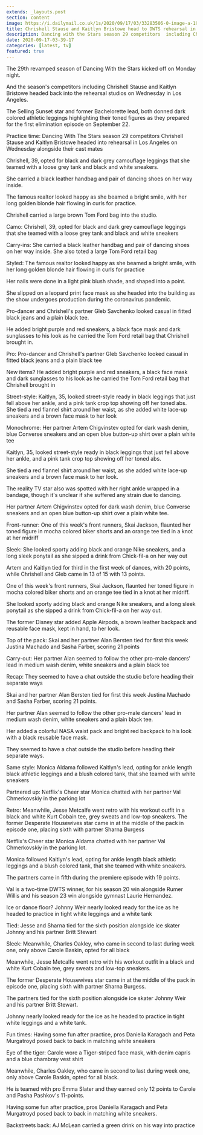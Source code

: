 ```yaml
---
extends: _layouts.post
section: content
image: https://i.dailymail.co.uk/1s/2020/09/17/03/33283506-0-image-a-19_1600310215183.jpg 
title: Chrishell Stause and Kaitlyn Bristowe head to DWTS rehearsal in dark athletic leggins 
description: Dancing with the Stars season 29 competitors  including Chrishell Stause and Kaitlyn Bristowe headed back into the rehearsal studios on Wednesday in LA. 
date: 2020-09-17-03-39-17 
categories: [latest, tv] 
featured: true 
--- 
```

The 29th revamped season of Dancing With the Stars kicked off on Monday night. 

And the season's competitors including Chrishell Stause and Kaitlyn Bristowe headed back into the rehearsal studios on Wednesday in Los Angeles. 

The Selling Sunset star and former Bachelorette lead, both donned dark colored athletic leggings highlighting their toned figures as they prepared for the first elimination episode on September 22. 

Practice time: Dancing With The Stars season 29 competitors Chrishell Stause and Kaitlyn Bristowe headed into rehearsal in Los Angeles on Wednesday alongside their cast mates

Chrishell, 39, opted for black and dark grey camouflage leggings that she teamed with a loose grey tank and black and white sneakers. 

She carried a black leather handbag and pair of dancing shoes on her way inside. 

The famous realtor looked happy as she beamed a bright smile, with her long golden blonde hair flowing in curls for practice. 

Chrishell carried a large brown Tom Ford bag into the studio.  

Camo: Chrishell, 39, opted for black and dark grey camouflage leggings that she teamed with a loose grey tank and black and white sneakers 

Carry-ins: She carried a black leather handbag and pair of dancing shoes on her way inside. She also toted a large Tom Ford retail bag

Styled: The famous realtor looked happy as she beamed a bright smile, with her long golden blonde hair flowing in curls for practice 

Her nails were done in a light pink blush shade, and shaped into a point. 

She slipped on a leopard print face mask as she headed into the building as the show undergoes production during the coronavirus pandemic. 

Pro-dancer and Chrishell's partner Gleb Savchenko looked casual in fitted black jeans and a plain black tee. 

He added bright purple and red sneakers, a black face mask and dark sunglasses to his look as he carried the Tom Ford retail bag that Chrishell brought in.  

Pro: Pro-dancer and Chrishell's partner Gleb Savchenko looked casual in fitted black jeans and a plain black tee 

New items? He added bright purple and red sneakers, a black face mask and dark sunglasses to his look as he carried the Tom Ford retail bag that Chrishell brought in 

Street-style: Kaitlyn, 35, looked street-style ready in black leggings that just fell above her ankle, and a pink tank crop top showing off her toned abs. She tied a red flannel shirt around her waist, as she added white lace-up sneakers and a brown face mask to her look 

Monochrome: Her partner Artem Chigvinstev opted for dark wash denim, blue Converse sneakers and an open blue button-up shirt over a plain white tee 

Kaitlyn, 35, looked street-style ready in black leggings that just fell above her ankle, and a pink tank crop top showing off her toned abs. 

She tied a red flannel shirt around her waist, as she added white lace-up sneakers and a brown face mask to her look. 

The reality TV star also was spotted with her right ankle wrapped in a bandage, though it's unclear if she suffered any strain due to dancing. 

Her partner Artem Chigvinstev opted for dark wash denim, blue Converse sneakers and an open blue button-up shirt over a plain white tee. 

Front-runner: One of this week's front runners, Skai Jackson, flaunted her toned figure in mocha colored biker shorts and an orange tee tied in a knot at her midriff 

Sleek: She looked sporty adding black and orange Nike sneakers, and a long sleek ponytail as she sipped a drink from Chick-fil-a on her way out 

Artem and Kaitlyn tied for third in the first week of dances, with 20 points, while Chrishell and Gleb came in 13 of 15 with 13 points. 

One of this week's front runners, Skai Jackson, flaunted her toned figure in mocha colored biker shorts and an orange tee tied in a knot at her midriff. 

She looked sporty adding black and orange Nike sneakers, and a long sleek ponytail as she sipped a drink from Chick-fil-a on her way out. 

The former Disney star added Apple Airpods, a brown leather backpack and reusable face mask, kept in hand, to her look. 

Top of the pack: Skai and her partner Alan Bersten tied for first this week Justina Machado and Sasha Farber, scoring 21 points 

Carry-out: Her partner Alan seemed to follow the other pro-male dancers' lead in medium wash denim, white sneakers and a plain black tee 

Recap: They seemed to have a chat outside the studio before heading their separate ways 

Skai and her partner Alan Bersten tied for first this week Justina Machado and Sasha Farber, scoring 21 points. 

Her partner Alan seemed to follow the other pro-male dancers' lead in medium wash denim, white sneakers and a plain black tee. 

Her added a colorful NASA waist pack and bright red backpack to his look with a black reusable face mask. 

They seemed to have a chat outside the studio before heading their separate ways. 

Same style: Monica Aldama followed Kaitlyn's lead, opting for ankle length black athletic leggings and a blush colored tank, that she teamed with white sneakers

Partnered up: Netflix's Cheer star Monica chatted with her partner Val Chmerkovskiy in the parking lot

Retro: Meanwhile, Jesse Metcalfe went retro with his workout outfit in a black and white Kurt Cobain tee, grey sweats and low-top sneakers. The former Desperate Housewives star came in at the middle of the pack in episode one, placing sixth with partner Sharna Burgess 

Netflix's Cheer star Monica Aldama chatted with her partner Val Chmerkovskiy in the parking lot. 

Monica followed Kaitlyn's lead, opting for ankle length black athletic leggings and a blush colored tank, that she teamed with white sneakers. 

The partners came in fifth during the premiere episode with 19 points. 

Val is a two-time DWTS winner, for his season 20 win alongside Rumer Willis and his season 23 win alongside gymnast Laurie Hernandez. 

Ice or dance floor? Johnny Weir nearly looked ready for the ice as he headed to practice in tight white leggings and a white tank 

Tied: Jesse and Sharna tied for the sixth position alongside ice skater Johnny and his partner Britt Stewart

Sleek: Meanwhile, Charles Oakley, who came in second to last during week one, only above Carole Baskin, opted for all black 

Meanwhile, Jesse Metcalfe went retro with his workout outfit in a black and white Kurt Cobain tee, grey sweats and low-top sneakers. 

The former Desperate Housewives star came in at the middle of the pack in episode one, placing sixth with partner Sharna Burgess.  

The partners tied for the sixth position alongside ice skater Johnny Weir and his partner Britt Stewart. 

Johnny nearly looked ready for the ice as he headed to practice in tight white leggings and a white tank.  

Fun times: Having some fun after practice, pros Daniella Karagach and Peta Murgatroyd posed back to back in matching white sneakers 

Eye of the tiger: Carole wore a Tiger-striped face mask, with denim capris and a blue chambray vest shirt

Meanwhile, Charles Oakley, who came in second to last during week one, only above Carole Baskin, opted for all black. 

He is teamed with pro Emma Slater and they earned only 12 points to Carole and Pasha Pashkov's 11-points. 

Having some fun after practice, pros Daniella Karagach and Peta Murgatroyd posed back to back in matching white sneakers. 

Backstreets back: AJ McLean carried a green drink on his way into practice 


